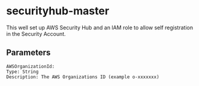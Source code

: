# securityhub-master

This well set up AWS Security Hub and an IAM role to allow self registration in the Security Account.

## Parameters

```
AWSOrganizationId:
Type: String
Description: The AWS Organizations ID (example o-xxxxxxx)
```

